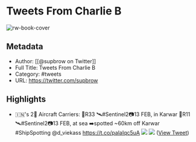 # Tweets From Charlie B

![rw-book-cover](https://pbs.twimg.com/profile_images/1484571218741456897/C0kee1Ia.jpg)

## Metadata
- Author: [[@supbrow on Twitter]]
- Full Title: Tweets From Charlie B
- Category: #tweets
- URL: https://twitter.com/supbrow

## Highlights
- 🇮🇳's 2⃣ Aircraft Carriers:
  🚢R33 🛰️#Sentinel2📷13 FEB, in Karwar
  🚢R11 🛰️#Sentinel2📷13 FEB, at sea
  ➡️spotted ~60km off Karwar
  #ShipSpotting
  @d_viekass https://t.co/palaIqc5uA
  ![](https://pbs.twimg.com/media/Fo2QFg6aAAAOA9C.jpg)
  ![](https://pbs.twimg.com/media/Fo2QHU5aAAAYl5W.jpg) ([View Tweet](https://twitter.com/supbrow/status/1625114047736856576))
